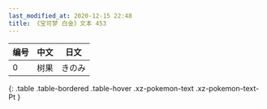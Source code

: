 ```yaml
---
last_modified_at: 2020-12-15 22:48
title: 《宝可梦 白金》文本 453
---
```

| 编号 | 中文 | 日文 |
| ---- | ---- | ---- |
| 0 | 树果 | きのみ |
{: .table .table-bordered .table-hover .xz-pokemon-text .xz-pokemon-text-Pt }